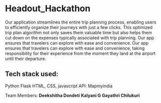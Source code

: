 # Headout_Hackathon

Our application streamlines the entire trip planning process, enabling users to efficiently organize their journeys with just a few clicks. This optimized trip plan algorithm not only saves them valuable time but also helps them cut down on the expenses typically associated with trip planning. Our app ensures that travelers can explore with ease and convenience. Our app ensures that travelers can explore with ease and convenience, taking responsibility for their experience from the moment they land at the airport until their departure. 

## Tech stack used:
Python
Flask
HTML, CSS, javascript
API: Mapmyindia


Team Members:
**Deekshitha Dondeti**
**Kalyani G**
**Gayathri Chilukuri**
